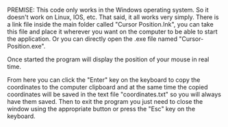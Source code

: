 PREMISE: This code only works in the Windows operating system. So it doesn't work on Linux, IOS, etc.
That said, it all works very simply. There is a link file inside the main folder called "Cursor Position.Ink", you can take this file and place it wherever you want on the computer to be able to start the application. 
Or you can directly open the .exe file named "Cursor-Position.exe".

Once started the program will display the position of your mouse in real time. 

From here you can click the "Enter" key on the keyboard to copy the coordinates to the computer clipboard and at the same time the copied coordinates will be saved in the text file "coordinates.txt" so you will always have them saved. 
Then to exit the program you just need to close the window using the appropriate button or press the "Esc" key on the keyboard.
